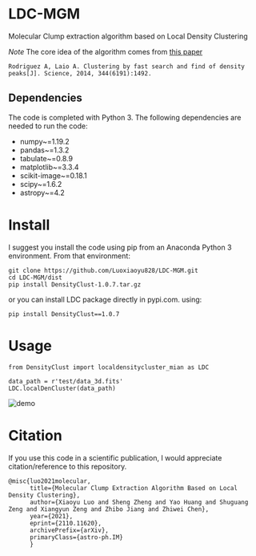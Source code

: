 # LDC-MGM
Molecular Clump extraction algorithm based on Local Density Clustering

*Note* The core idea of the algorithm comes from [this paper](https://ui.adsabs.harvard.edu/abs/2014Sci...344.1492R/abstract)
```
Rodriguez A, Laio A. Clustering by fast search and find of density peaks[J]. Science, 2014, 344(6191):1492.
```

## Dependencies
The code is completed with Python  3. The following dependencies are needed to run the code:

* numpy~=1.19.2
* pandas~=1.3.2
* tabulate~=0.8.9
* matplotlib~=3.3.4
* scikit-image~=0.18.1
* scipy~=1.6.2
* astropy~=4.2



# Install
I suggest you install the code using pip from an Anaconda Python 3 environment. From that environment:
```
git clone https://github.com/Luoxiaoyu828/LDC-MGM.git
cd LDC-MGM/dist
pip install DensityClust-1.0.7.tar.gz
```
or you can install LDC package directly in pypi.com. using:
```
pip install DensityClust==1.0.7
```

# Usage
```
from DensityClust import localdensitycluster_mian as LDC

data_path = r'test/data_3d.fits'
LDC.localDenCluster(data_path)

```
![demo](https://github.com/Luoxiaoyu828/LDC-MGM/blob/main/simulated_clump_3d_show.jpg)
# Citation
If you use this code in a scientific publication, I would appreciate citation/reference to this repository. 

```
@misc{luo2021molecular,
      title={Molecular Clump Extraction Algorithm Based on Local Density Clustering}, 
      author={Xiaoyu Luo and Sheng Zheng and Yao Huang and Shuguang Zeng and Xiangyun Zeng and Zhibo Jiang and Zhiwei Chen},
      year={2021},
      eprint={2110.11620},
      archivePrefix={arXiv},
      primaryClass={astro-ph.IM}
      }
```
